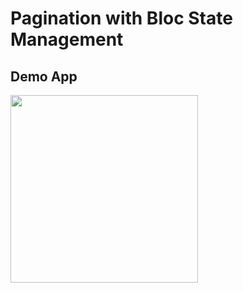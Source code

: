 # Pagination with Bloc State Management

## Demo App
<img src="screenshot/demo_pagination.gif" width="300"/>
